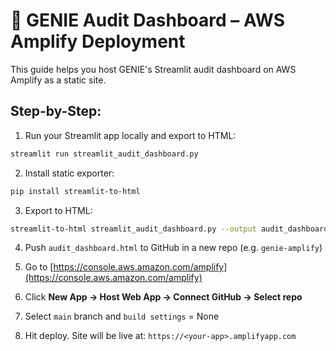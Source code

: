 
# 🧠 GENIE Audit Dashboard – AWS Amplify Deployment

This guide helps you host GENIE's Streamlit audit dashboard on AWS Amplify as a static site.

## Step-by-Step:

1. Run your Streamlit app locally and export to HTML:
```bash
streamlit run streamlit_audit_dashboard.py
```

2. Install static exporter:
```bash
pip install streamlit-to-html
```

3. Export to HTML:
```bash
streamlit-to-html streamlit_audit_dashboard.py --output audit_dashboard.html
```

4. Push `audit_dashboard.html` to GitHub in a new repo (e.g. `genie-amplify`)

5. Go to [https://console.aws.amazon.com/amplify](https://console.aws.amazon.com/amplify)

6. Click **New App → Host Web App → Connect GitHub → Select repo**

7. Select `main` branch and `build settings` = None

8. Hit deploy. Site will be live at: `https://<your-app>.amplifyapp.com`
